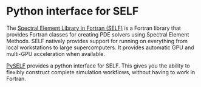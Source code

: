 # Python interface for SELF

The [Spectral Element Library in Fortran (SELF)](https://github.com/fluidnumerics/SELF) is a Fortran library that provides Fortran classes for creating PDE solvers using Spectral Element Methods. SELF natively provides support for running on everything from local workstations to large supercomputers. It provides automatic GPU and multi-GPU acceleration when available.

[PySELF](https://pypi.org/project/pyself/) provides a python interface for SELF. This gives you the ability to flexibly construct complete simulation workflows, without having to work in Fortran. 
